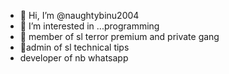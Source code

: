 - 👋 Hi, I’m @naughtybinu2004
- 👀 I’m interested in ...programming
- 🍃 member of sl terror premium and private gang
- 🔗admin of sl technical tips
- developer of nb whatsapp

<!---
naughtybinu2004/naughtybinu2004 is a ✨ special ✨ repository because its `README.md` (this file) appears on your GitHub profile.
You can click the Preview link to take a look at your changes.
--->
